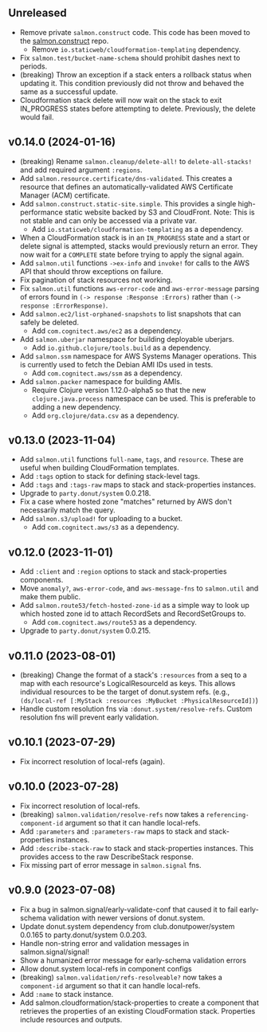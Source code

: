 ## Unreleased

- Remove private `salmon.construct` code. This code has been moved to the [salmon.construct](https://github.com/john-shaffer/salmon.construct) repo.
  - Remove `io.staticweb/cloudformation-templating` dependency.
- Fix `salmon.test/bucket-name-schema` should prohibit dashes next to periods.
- (breaking) Throw an exception if a stack enters a rollback status when updating it. This condition previously did not throw and behaved the same as a successful update.
- Cloudformation stack delete will now wait on the stack to exit IN_PROGRESS states before attempting to delete. Previously, the delete would fail.

## v0.14.0 (2024-01-16)

- (breaking) Rename `salmon.cleanup/delete-all!` to `delete-all-stacks!` and add required argument `:regions`.
- Add `salmon.resource.certificate/dns-validated`. This creates a
  resource that defines an automatically-validated AWS Certificate Manager
  (ACM) certificate.
- Add `salmon.construct.static-site.simple`. This provides a single
  high-performance static website backed by S3 and CloudFront. Note: This is not stable and can only be accessed via a private var.
  - Add `io.staticweb/cloudformation-templating` as a dependency.
- When a CloudFormation stack is in an `IN_PROGRESS` state and a start or
  delete signal is attempted, stacks would previously return an error.
  They now wait for a `COMPLETE` state before trying to apply the signal again.
- Add `salmon.util` functions `->ex-info` and `invoke!` for calls to the
  AWS API that should throw exceptions on failure.
- Fix pagination of stack resources not working.
- Fix `salmon.util` functions `aws-error-code` and `aws-error-message` parsing of
  errors found in `(-> response :Response :Errors)` rather than
  `(-> response :ErrorResponse)`.
- Add `salmon.ec2/list-orphaned-snapshots` to list snapshots that can
  safely be deleted.
    - Add `com.cognitect.aws/ec2` as a dependency.
- Add `salmon.uberjar` namespace for building deployable uberjars.
    - Add `io.github.clojure/tools.build` as a dependency.
- Add `salmon.ssm` namespace for AWS Systems Manager operations. This is currently used to fetch the Debian AMI IDs used in tests.
    - Add `com.cognitect.aws/ssm` as a dependency.
- Add `salmon.packer` namespace for building AMIs.
    - Require Clojure version 1.12.0-alpha5 so that the new `clojure.java.process` namespace can be used. This is preferable to adding a new dependency.
    - Add `org.clojure/data.csv` as a dependency.

## v0.13.0 (2023-11-04)

- Add `salmon.util` functions `full-name`, `tags`, and `resource`.
  These are useful when building CloudFormation templates.
- Add `:tags` option to stack for defining stack-level tags.
- Add `:tags` and `:tags-raw` maps to stack and stack-properties
  instances.
- Upgrade to `party.donut/system` 0.0.218.
- Fix a case where hosted zone "matches" returned by AWS don't
  necessarily match the query.
- Add `salmon.s3/upload!` for uploading to a bucket.
  - Add `com.cognitect.aws/s3` as a dependency.

## v0.12.0 (2023-11-01)

- Add `:client` and `:region` options to stack and stack-properties
  components.
- Move `anomaly?`, `aws-error-code`, and `aws-message-fns` to `salmon.util`
  and make them public.
- Add `salmon.route53/fetch-hosted-zone-id` as a simple way to look up
  which hosted zone id to attach RecordSets and RecordSetGroups to.
  - Add `com.cognitect.aws/route53` as a dependency.
- Upgrade to `party.donut/system` 0.0.215.

## v0.11.0 (2023-08-01)

- (breaking) Change the format of a stack's `:resources` from a seq to a map with
  each resource's LogicalResourceId as keys. This allows individual resources to be
  the target of donut.system refs.
  (e.g., `(ds/local-ref [:MyStack :resources :MyBucket :PhysicalResourceId])`)
- Handle custom resolution fns via `:donut.system/resolve-refs`. Custom
  resolution fns will prevent early validation.

## v0.10.1 (2023-07-29)

- Fix incorrect resolution of local-refs (again).

## v0.10.0 (2023-07-28)

- Fix incorrect resolution of local-refs.
- (breaking) `salmon.validation/resolve-refs` now takes a 
  `referencing-component-id` argument so that it can handle local-refs. 
- Add `:parameters` and `:parameters-raw` maps to stack and stack-properties
  instances.
- Add `:describe-stack-raw` to stack and stack-properties instances. This provides
  access to the raw DescribeStack response.
- Fix missing part of error message in `salmon.signal` fns.

## v0.9.0 (2023-07-08)

- Fix a bug in salmon.signal/early-validate-conf that caused it to fail
  early-schema validation with newer versions of donut.system.
- Update donut.system dependency from club.donutpower/system 0.0.165
  to party.donut/system 0.0.203.
- Handle non-string error and validation messages in salmon.signal/signal!
- Show a humanized error message for early-schema validation errors
- Allow donut.system local-refs in component configs
- (breaking) `salmon.validation/refs-resolveable?` now takes a `component-id` argument so that it can handle local-refs. 
- Add `:name` to stack instance.
- Add salmon.cloudformation/stack-properties to create a component that
  retrieves the properties of an existing CloudFormation stack. Properties
  include resources and outputs.
